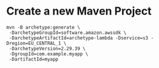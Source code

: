 # Create a new Maven Project
```shell
mvn -B archetype:generate \
 -DarchetypeGroupId=software.amazon.awssdk \
 -DarchetypeArtifactId=archetype-lambda -Dservice=s3 -Dregion=EU_CENTRAL_1 \
 -DarchetypeVersion=2.29.39 \
 -DgroupId=com.example.myapp \
 -DartifactId=myapp
```
